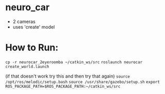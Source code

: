 # neuro_car

- 2 cameras
- uses 'create' model

# How to Run:
`cp -r neurocar_2eyeroomba ~/catkin_ws/src`
`roslaunch neurocar create_world.launch`

(if that doesn't work try this and then try that again)
`source /opt/ros/melodic/setup.bash`
`source /usr/share/gazebo/setup.sh`
`export ROS_PACKAGE_PATH=$ROS_PACKAGE_PATH:~/catkin_ws/src`
